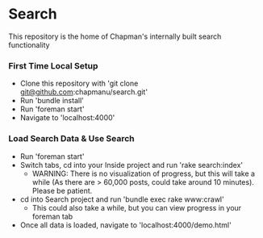 # Search
This repository is the home of Chapman's internally built search functionality

### First Time Local Setup
- Clone this repository with 'git clone git@github.com:chapmanu/search.git'
- Run 'bundle install'
- Run 'foreman start'
- Navigate to 'localhost:4000'

### Load Search Data & Use Search
- Run 'foreman start'
- Switch tabs, cd into your Inside project and run 'rake search:index'
  - WARNING: There is no visualization of progress, but this will take a while (As there are > 60,000 posts, could take around 10 minutes). Please be patient.
- cd into Search project and run 'bundle exec rake www:crawl'
  - This could also take a while, but you can view progress in your foreman tab
- Once all data is loaded, navigate to 'localhost:4000/demo.html'